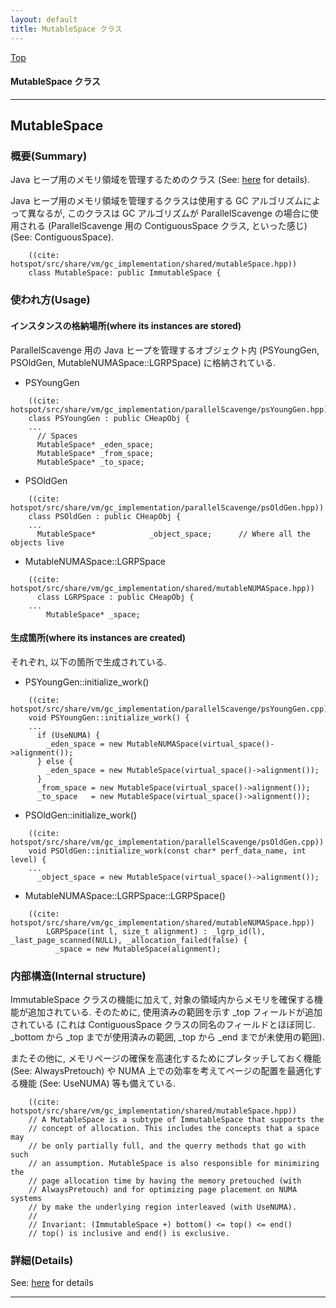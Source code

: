 ```yaml
---
layout: default
title: MutableSpace クラス 
---
```

[Top](../index.html)

#### MutableSpace クラス 



---
## <a name="noHhVOgoOS" id="noHhVOgoOS">MutableSpace</a>

### 概要(Summary)
Java ヒープ用のメモリ領域を管理するためのクラス (See: [here](no3718kvd.html) for details).

Java ヒープ用のメモリ領域を管理するクラスは使用する GC アルゴリズムによって異なるが,
このクラスは GC アルゴリズムが ParallelScavenge の場合に使用される
(ParallelScavenge 用の ContiguousSpace クラス, といった感じ) (See: ContiguousSpace).


```
    ((cite: hotspot/src/share/vm/gc_implementation/shared/mutableSpace.hpp))
    class MutableSpace: public ImmutableSpace {
```

### 使われ方(Usage)
#### インスタンスの格納場所(where its instances are stored)
ParallelScavenge 用の Java ヒープを管理するオブジェクト内 (PSYoungGen, PSOldGen, MutableNUMASpace::LGRPSpace) に格納されている.

* PSYoungGen

```
    ((cite: hotspot/src/share/vm/gc_implementation/parallelScavenge/psYoungGen.hpp))
    class PSYoungGen : public CHeapObj {
    ...
      // Spaces
      MutableSpace* _eden_space;
      MutableSpace* _from_space;
      MutableSpace* _to_space;
```

* PSOldGen

```
    ((cite: hotspot/src/share/vm/gc_implementation/parallelScavenge/psOldGen.hpp))
    class PSOldGen : public CHeapObj {
    ...
      MutableSpace*            _object_space;      // Where all the objects live
```

* MutableNUMASpace::LGRPSpace

```
    ((cite: hotspot/src/share/vm/gc_implementation/shared/mutableNUMASpace.hpp))
      class LGRPSpace : public CHeapObj {
    ...
        MutableSpace* _space;
```

#### 生成箇所(where its instances are created)
それぞれ, 以下の箇所で生成されている.

* PSYoungGen::initialize_work()

```
    ((cite: hotspot/src/share/vm/gc_implementation/parallelScavenge/psYoungGen.cpp))
    void PSYoungGen::initialize_work() {
    ...
      if (UseNUMA) {
        _eden_space = new MutableNUMASpace(virtual_space()->alignment());
      } else {
        _eden_space = new MutableSpace(virtual_space()->alignment());
      }
      _from_space = new MutableSpace(virtual_space()->alignment());
      _to_space   = new MutableSpace(virtual_space()->alignment());
```

* PSOldGen::initialize_work()

```
    ((cite: hotspot/src/share/vm/gc_implementation/parallelScavenge/psOldGen.cpp))
    void PSOldGen::initialize_work(const char* perf_data_name, int level) {
    ...
      _object_space = new MutableSpace(virtual_space()->alignment());
```

* MutableNUMASpace::LGRPSpace::LGRPSpace()

```
    ((cite: hotspot/src/share/vm/gc_implementation/shared/mutableNUMASpace.hpp))
        LGRPSpace(int l, size_t alignment) : _lgrp_id(l), _last_page_scanned(NULL), _allocation_failed(false) {
          _space = new MutableSpace(alignment);
```

### 内部構造(Internal structure)
ImmutableSpace クラスの機能に加えて, 対象の領域内からメモリを確保する機能が追加されている.
そのために, 使用済みの範囲を示す _top フィールドが追加されている
(これは ContiguousSpace クラスの同名のフィールドとほぼ同じ.
 _bottom から _top までが使用済みの範囲, _top から _end までが未使用の範囲).

またその他に, メモリページの確保を高速化するためにプレタッチしておく機能 (See: AlwaysPretouch) や
NUMA 上での効率を考えてページの配置を最適化する機能 (See: UseNUMA) 等も備えている.


```
    ((cite: hotspot/src/share/vm/gc_implementation/shared/mutableSpace.hpp))
    // A MutableSpace is a subtype of ImmutableSpace that supports the
    // concept of allocation. This includes the concepts that a space may
    // be only partially full, and the querry methods that go with such
    // an assumption. MutableSpace is also responsible for minimizing the
    // page allocation time by having the memory pretouched (with
    // AlwaysPretouch) and for optimizing page placement on NUMA systems
    // by make the underlying region interleaved (with UseNUMA).
    //
    // Invariant: (ImmutableSpace +) bottom() <= top() <= end()
    // top() is inclusive and end() is exclusive.
```




### 詳細(Details)
See: [here](../doxygen/classMutableSpace.html) for details

---
